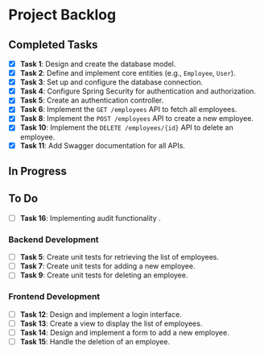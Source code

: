 # Project Backlog

## Completed Tasks
- [x] **Task 1**: Design and create the database model.
- [x] **Task 2**: Define and implement core entities (e.g., `Employee`, `User`).
- [x] **Task 3**: Set up and configure the database connection.
- [x] **Task 4**: Configure Spring Security for authentication and authorization.
- [x] **Task 5**: Create an authentication controller.
- [x] **Task 6**: Implement the `GET /employees` API to fetch all employees.
- [x] **Task 8**: Implement the `POST /employees` API to create a new employee.
- [x] **Task 10**: Implement the `DELETE /employees/{id}` API to delete an employee.
- [x] **Task 11**: Add Swagger documentation for all APIs.

## In Progress

## To Do
- [ ] **Task 16**: Implementing audit functionality .
### Backend Development
- [ ] **Task 5**: Create unit tests for retrieving the list of employees.
- [ ] **Task 7**: Create unit tests for adding a new employee.
- [ ] **Task 9**: Create unit tests for deleting an employee.

### Frontend Development
- [ ] **Task 12**: Design and implement a login interface.
- [ ] **Task 13**: Create a view to display the list of employees.
- [ ] **Task 14**: Design and implement a form to add a new employee.
- [ ] **Task 15**: Handle the deletion of an employee.